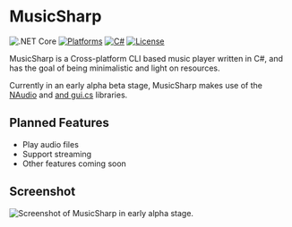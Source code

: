 # MusicSharp
![.NET Core](https://github.com/markjamesm/MusicSharp/workflows/.NET%20Core/badge.svg?branch=main) [![Platforms](https://img.shields.io/badge/platforms-desktop-orange.svg)]() [![C#](https://img.shields.io/badge/CSharp-darkgreen.svg)](https://en.wikipedia.org/wiki/C_Sharp_(programming_language)) [![License](https://img.shields.io/badge/License-GPL-blue.svg)](https://www.gnu.org/licenses/gpl-3.0.en.html)

MusicSharp is a Cross-platform CLI based music player written in C#, and has the goal of being minimalistic and light on resources.

Currently in an early alpha beta stage, MusicSharp makes use of the [NAudio](https://github.com/naudio/NAudio) and [and gui.cs](https://github.com/migueldeicaza/gui.cs) libraries.

## Planned Features

- Play audio files
- Support streaming
- Other features coming soon

## Screenshot

<img src="https://user-images.githubusercontent.com/20845425/97065940-10187400-157f-11eb-86c6-7f72f9ffdb75.png" alt="Screenshot of MusicSharp in early alpha stage.">

